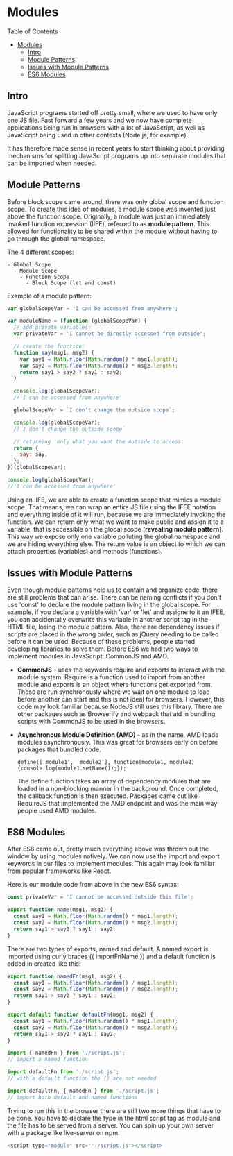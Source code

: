 # Modules

Table of Contents

- [Modules](#modules)
  - [Intro](#intro)
  - [Module Patterns](#module-patterns)
  - [Issues with Module Patterns](#issues-with-module-patterns)
  - [ES6 Modules](#es6-modules)

## Intro

JavaScript programs started off pretty small, where we used to have only one JS file. Fast forward a few years and we now have complete applications being run in browsers with a lot of JavaScript, as well as JavaScript being used in other contexts (Node.js, for example).

It has therefore made sense in recent years to start thinking about providing mechanisms for splitting JavaScript programs up into separate modules that can be imported when needed.

## Module Patterns

Before block scope came around, there was only global scope and function scope. To create this idea of modules, a module scope was invented just above the function scope. Originally, a module was just an immediately invoked function expression (IIFE), referred to as **module pattern**. This allowed for functionality to be shared within the module without having to go through the global namespace.

The 4 different scopes:

    - Global Scope
      - Module Scope
        - Function Scope
          - Block Scope (let and const)

Example of a module pattern:

```javascript
var globalScopeVar = 'I can be accessed from anywhere';

var moduleName = (function (globalScopeVar) {
  // add private variables:
  var privateVar = 'I cannot be directly accessed from outside';

  // create the function:
  function say(msg1, msg2) {
    var say1 = Math.floor(Math.random() * msg1.length);
    var say2 = Math.floor(Math.random() * msg2.length);
    return say1 > say2 ? say1 : say2;
  }

  console.log(globalScopeVar);
  //'I can be accessed from anywhere'

  globalScopeVar = `I don't change the outside scope`;

  console.log(globalScopeVar);
  //`I don't change the outside scope`

  // returning  only what you want the outside to access:
  return {
    say: say,
  };
})(globalScopeVar);

console.log(globalScopeVar);
//'I can be accessed from anywhere'
```

Using an IIFE, we are able to create a function scope that mimics a module scope. That means, we can wrap an entire JS file using the IFEE notation and everything inside of it will run, because we are immediately invoking the function. We can return only what we want to make public and assign it to a variable, that is accessible on the global scope (**revealing module pattern**). This way we expose only one variable polluting the global namespace and we are hiding everything else. The return value is an object to which we can attach properties (variables) and methods (functions).

## Issues with Module Patterns

Even though module patterns help us to contain and organize code, there are still problems that can arise. There can be naming conflicts if you don't use 'const' to declare the module pattern living in the global scope. For example, if you declare a variable with 'var' or 'let' and assigne to it an IFEE, you can accidentally overwrite this variable in another script tag in the HTML file, losing the module pattern. Also, there are dependency issues if scripts are placed in the wrong order, such as jQuery needing to be called before it can be used. Because of these problems, people started developing libraries to solve them. Before ES6 we had two ways to implement modules in JavaScript: CommonJS and AMD.

- **CommonJS** - uses the keywords require and exports to interact with the module system. Require is a function used to import from another module and exports is an object where functions get exported from. These are run synchronously where we wait on one module to load before another can start and this is not ideal for browsers. However, this code may look familiar because NodeJS still uses this library. There are other packages such as Browserify and webpack that aid in bundling scripts with CommonJS to be used in the browsers.

- **Asynchronous Module Definition (AMD)** - as in the name, AMD loads modules asynchronously. This was great for browsers early on before packages that bundled code.

  `define(['module1', 'module2'], function(module1, module2) {console.log(module1.setName());});`

  The define function takes an array of dependency modules that are loaded in a non-blocking manner in the background. Once completed, the callback function is then executed. Packages came out like RequireJS that implemented the AMD endpoint and was the main way people used AMD modules.

## ES6 Modules

After ES6 came out, pretty much everything above was thrown out the window by using modules natively. We can now use the import and export keywords in our files to implement modules. This again may look familiar from popular frameworks like React.

Here is our module code from above in the new ES6 syntax:

```javascript
const privateVar = 'I cannot be accessed outside this file';

export function name(msg1, msg2) {
  const say1 = Math.floor(Math.random() * msg1.length);
  const say2 = Math.floor(Math.random() * msg2.length);
  return say1 > say2 ? say1 : say2;
}
```

There are two types of exports, named and default. A named export is imported using curly braces ({ importFnName }) and a default function is added in created like this:

```javascript
export function namedFn(msg1, msg2) {
  const say1 = Math.floor(Math.random() / msg1.length);
  const say2 = Math.floor(Math.random() / msg2.length);
  return say1 > say2 ? say1 : say2;
}

export default function defaultFn(msg1, msg2) {
  const say1 = Math.floor(Math.random() * msg1.length);
  const say2 = Math.floor(Math.random() * msg2.length);
  return say1 > say2 ? say1 : say2;
}
```

```javascript
import { namedFn } from './script.js';
// import a named function

import defaultFn from './script.js';
// with a default function the {} are not needed

import defaultFn, { namedFn } from './script.js';
// import both default and named functions
```

Trying to run this in the browser there are still two more things that have to be done. You have to declare the type in the html script tag as module and the file has to be served from a server. You can spin up your own server with a package like live-server on npm.

```javascript
<script type="module" src="'./script.js'></script>
```
